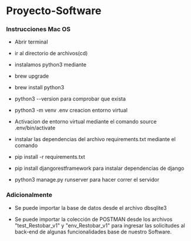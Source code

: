 ﻿# Proyecto-Software
 
<h3>Instrucciones Mac OS</h3>

- Abrir terminal

- ir al directorio de archivos(cd)

- instalamos python3 mediante

- brew upgrade

- brew install python3 

- python3 --version para comprobar que exista

- python3 -m venv .env creacion entorno virtual

- Activacion de entorno virtual mediante el comando source .env/bin/activate

- instalar las dependencias del archivo requirements.txt mediante el comando

- pip install -r requirements.txt

- pip install djangorestframework para instalar dependencias de django

- python3 manage.py runserver para hacer correr el servidor

<h3>Adicionalmente</h3>

- Se puede importar la base de datos desde el archivo dbsqlite3

- Se puede importar la colección de POSTMAN desde los archivos "test_Restobar_v1" y "env_Restobar_v1" para ingresar las solicitudes al back-end de algunas funcionalidades base de nuestro Software.
